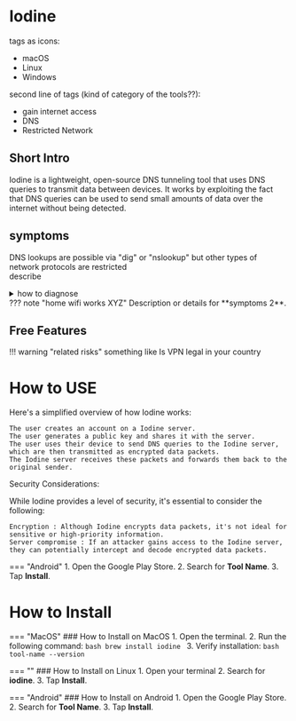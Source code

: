 <!-- material/tags { scope: true } -->
# Iodine

tags as icons:
  - macOS
  - Linux
  - Windows

second line of tags (kind of category of the tools??):
  - gain internet access
  - DNS 
  - Restricted Network 

## Short Intro
Iodine is a lightweight, open-source DNS tunneling tool that uses DNS queries to transmit data between devices. It works by exploiting the fact that DNS queries can be used to send small amounts of data over the internet without being detected.

## symptoms
DNS lookups are possible via "dig" or "nslookup" but other types of network protocols are restricted   
    describe
    <details>
    <summary>how to diagnose</summary>



</details>
??? note "home wifi works XYZ"
    Description or details for **symptoms 2**.

## Free Features


!!! warning "related risks"
    something like Is VPN legal in your country

# How to USE
Here's a simplified overview of how Iodine works: 

    The user creates an account on a Iodine server.
    The user generates a public key and shares it with the server.
    The user uses their device to send DNS queries to the Iodine server, which are then transmitted as encrypted data packets.
    The Iodine server receives these packets and forwards them back to the original sender.


Security Considerations:  

While Iodine provides a level of security, it's essential to consider the following: 

    Encryption : Although Iodine encrypts data packets, it's not ideal for sensitive or high-priority information.
    Server compromise : If an attacker gains access to the Iodine server, they can potentially intercept and decode encrypted data packets.
     

=== "Android"
    1. Open the Google Play Store.
    2. Search for **Tool Name**.
    3. Tap **Install**.


# How to Install
=== "MacOS"
    ### How to Install on MacOS
    1. Open the terminal.
    2. Run the following command:
       ```bash
       brew install iodine
       ```
    3. Verify installation:
       ```bash
       tool-name --version
       ```

=== ""
    ### How to Install on Linux
    1. Open your terminal
    2. Search for **iodine**.
    3. Tap **Install**.

=== "Android"
    ### How to Install on Android
    1. Open the Google Play Store.
    2. Search for **Tool Name**.
    3. Tap **Install**.

